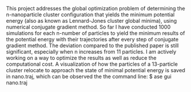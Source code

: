 This project addresses the global optimization problem of determining the n-nanoparticle cluster configuration that yields the minimum potential energy (also as known as Lennard-Jones cluster global minima), using numerical conjugate gradient method.
So far I have conducted 1000 simulations for each n-number of particles to yield the minimum results of the potential energy with their trajectories after every step of conjugate gradient method. The deviation compared to the published paper is still significant, especially when n increases from 11 particles. I am actively working on a way to optimize the results as well as reduce the computational cost.
A visualization of how the particles of a 13-particle cluster relocate to approach the state of minimal potential energy is saved in nano.traj, which can be observed the the command line: $ ase gui nano.traj
